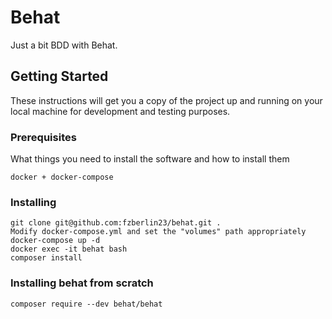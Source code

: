 # Behat

Just a bit BDD with Behat.

## Getting Started

These instructions will get you a copy of the project up and running on your local machine for development and testing purposes.

### Prerequisites

What things you need to install the software and how to install them

```
docker + docker-compose
```

### Installing

```
git clone git@github.com:fzberlin23/behat.git .
Modify docker-compose.yml and set the "volumes" path appropriately
docker-compose up -d
docker exec -it behat bash
composer install
```

### Installing behat from scratch

```
composer require --dev behat/behat
```
